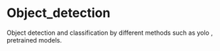 # Object_detection
Object detection and classification by different methods such as yolo , pretrained models. 
